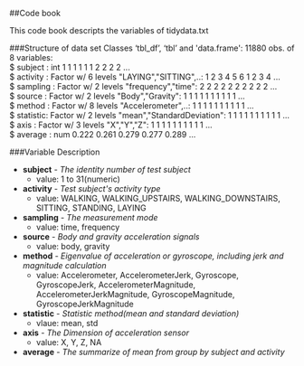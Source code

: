 ##Code book

This code book descripts the variables of tidydata.txt

###Structure of data set
Classes ‘tbl_df’, ‘tbl’ and 'data.frame':	11880 obs. of  8 variables:  
 $ subject  : int  1 1 1 1 1 1 2 2 2 2 ...  
 $ activity : Factor w/ 6 levels "LAYING","SITTING",..: 1 2 3 4 5 6 1 2 3 4 ...  
 $ sampling : Factor w/ 2 levels "frequency","time": 2 2 2 2 2 2 2 2 2 2 ...  
 $ source   : Factor w/ 2 levels "Body","Gravity": 1 1 1 1 1 1 1 1 1 1 ...  
 $ method   : Factor w/ 8 levels "Accelerometer",..: 1 1 1 1 1 1 1 1 1 1 ...  
 $ statistic: Factor w/ 2 levels "mean","StandardDeviation": 1 1 1 1 1 1 1 1 1 1 ...  
 $ axis     : Factor w/ 3 levels "X","Y","Z": 1 1 1 1 1 1 1 1 1 1 ...  
 $ average  : num  0.222 0.261 0.279 0.277 0.289 ...  

###Variable Description
* __subject__ - _The identity number of test subject_  
  * value: 1 to 31(numeric)
* __activity__ - _Test subject's activity type_  
  * value: WALKING, WALKING_UPSTAIRS, WALKING_DOWNSTAIRS, SITTING, STANDING, LAYING
* __sampling__ - _The measurement mode_
  * value: time, frequency
* __source__ - _Body and gravity acceleration signals_
  * value: body, gravity
* __method__ - _Eigenvalue of acceleration or gyroscope, including jerk and magnitude calculation_
  * value: Accelerometer, AccelerometerJerk, Gyroscope, GyroscopeJerk, AccelerometerMagnitude, AccelerometerJerkMagnitude, GyroscopeMagnitude, GyroscopeJerkMagnitude    
* __statistic__ - _Statistic method(mean and standard deviation)_
  * vlaue: mean, std
* __axis__ - _The Dimension of acceleration sensor_
  * value: X, Y, Z, NA 
* __average__ - _The summarize of mean from group by subject and activity_
